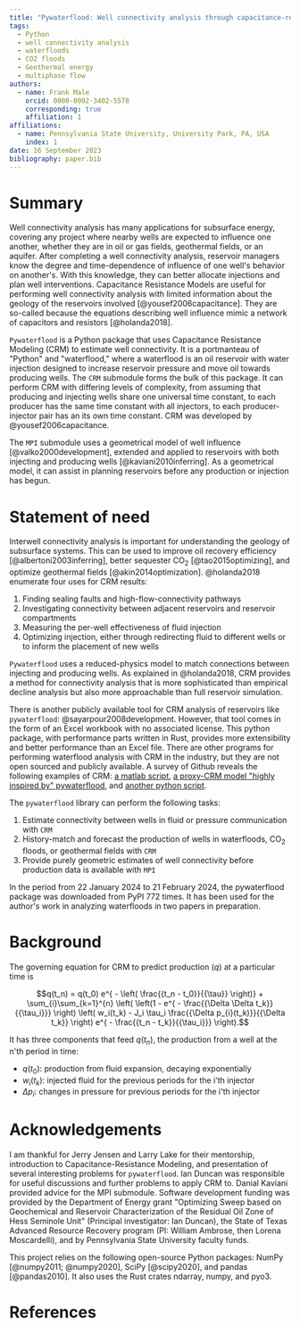 ```yaml
---
title: "Pywaterflood: Well connectivity analysis through capacitance-resistance modeling"
tags:
  - Python
  - well connectivity analysis
  - waterfloods
  - CO2 floods
  - Geothermal energy
  - multiphase flow
authors:
  - name: Frank Male
    orcid: 0000-0002-3402-5578
    corresponding: true
    affiliation: 1
affiliations:
  - name: Pennsylvania State University, University Park, PA, USA
    index: 1
date: 16 September 2023
bibliography: paper.bib
---
```


# Summary

Well connectivity analysis has many applications for subsurface energy, covering any project where nearby wells are expected to influence one another, whether they are in oil or gas fields, geothermal fields, or an aquifer. After completing a well connectivity analysis, reservoir managers know the degree and time-dependence of influence of one well's behavior on another's. With this knowledge, they can better allocate injections and plan well interventions. Capacitance Resistance Models are useful for performing well connectivity analysis with limited information about the geology of the reservoirs involved [@yousef2006capacitance]. They are so-called because the equations describing well influence mimic a network of capacitors and resistors [@holanda2018].

`Pywaterflood` is a Python package that uses Capacitance Resistance Modeling (CRM) to estimate well connectivity. It is a portmanteau of "Python" and "waterflood," where a waterflood is an oil reservoir with water injection designed to increase reservoir pressure and move oil towards producing wells. The `CRM` submodule forms the bulk of this package. It can perform CRM with differing levels of complexity, from assuming that producing and injecting wells share one universal time constant, to each producer has the same time constant with all injectors, to each producer-injector pair has an its own time constant. CRM was developed by @yousef2006capacitance.

The `MPI` submodule uses a geometrical model of well influence [@valko2000development], extended and applied to reservoirs with both injecting and producing wells [@kaviani2010inferring]. As a geometrical model, it can assist in planning reservoirs before any production or injection has begun.

# Statement of need

Interwell connectivity analysis is important for understanding the geology of subsurface systems. This can be used to improve oil recovery efficiency [@albertoni2003inferring], better sequester CO$_2$ [@tao2015optimizing], and optimize geothermal fields [@akin2014optimization]. @holanda2018 enumerate four uses for CRM results:

1. Finding sealing faults and high-flow-connectivity pathways
2. Investigating connectivity between adjacent reservoirs and reservoir compartments
3. Measuring the per-well effectiveness of fluid injection
4. Optimizing injection, either through redirecting fluid to different wells or to inform the placement of new wells

`Pywaterflood` uses a reduced-physics model to match connections between injecting and producing wells. As explained in @holanda2018, CRM provides a method for connectivity analysis that is more sophisticated than empirical decline analysis but also more approachable than full reservoir simulation.

There is another publicly available tool for CRM analysis of reservoirs like `pywaterflood`: @sayarpour2008development. However, that tool comes in the form of an Excel workbook with no associated license. This python package, with performance parts written in Rust, provides more extensibility and better performance than an Excel file. There are other programs for performing waterflood analysis with CRM in the industry, but they are not open sourced and publicly available. A survey of Github reveals the following examples of CRM: [a matlab script](https://github.com/billalaslam/crmwaterflood_matlab), [a proxy-CRM model "highly inspired by" pywaterflood](https://github.com/leleony/proxy-crm), and [another python script](https://github.com/deepthisen/CapacitanceResistanceModel).

The `pywaterflood` library can perform the following tasks:

1. Estimate connectivity between wells in fluid or pressure communication with `CRM`
2. History-match and forecast the production of wells in waterfloods, CO$_2$ floods, or geothermal fields with `CRM`
3. Provide purely geometric estimates of well connectivity before production data is available with `MPI`

In the period from 22 January 2024 to 21 February 2024, the pywaterflood package was downloaded from PyPI 772 times. It has been used for the author's work in analyzing waterfloods in two papers in preparation.

# Background

The governing equation for CRM to predict production ($q$) at a particular time is

$$q(t_n) = q(t_0) e^{ - \left( \frac{{t_n - t_0}}{{\tau}} \right)} + \sum_{i}\sum_{k=1}^{n} \left( \left(1 - e^{ - \frac{{\Delta \Delta t_k}}{{\tau_i}}} \right) \left( w_i(t_k) - J_i \tau_i \frac{{\Delta p_{i}(t_k)}}{{\Delta t_k}} \right) e^{ - \frac{{t_n - t_k}}{{\tau_i}}} \right).$$

It has three components that feed $q(t_n)$, the production from a well at the n'th period in time:

- $q(t_0)$: production from fluid expansion, decaying exponentially
- $w_i(t_k)$: injected fluid for the previous periods for the i'th injector
- $\Delta p_{i}$: changes in pressure for previous periods for the i'th injector

# Acknowledgements

I am thankful for Jerry Jensen and Larry Lake for their mentorship, introduction to Capacitance-Resistance Modeling, and presentation of several interesting problems for `pywaterflood`. Ian Duncan was responsible for useful discussions and further problems to apply CRM to. Danial Kaviani provided advice for the MPI submodule. Software development funding was provided by the Department of Energy grant "Optimizing Sweep based on Geochemical and Reservoir Characterization of the Residual Oil Zone of Hess Seminole Unit" (Principal investigator: Ian Duncan), the State of Texas Advanced Resource Recovery program (PI: William Ambrose, then Lorena Moscardelli), and by Pennsylvania State University faculty funds.

This project relies on the following open-source Python packages: NumPy [@numpy2011; @numpy2020], SciPy [@scipy2020], and pandas [@pandas2010]. It also uses the Rust crates ndarray, numpy, and pyo3.

# References
